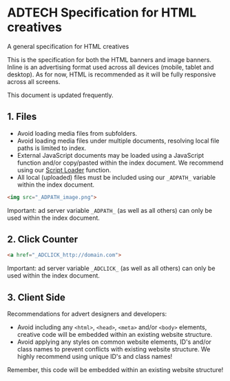 # ADTECH Specification for HTML creatives

A general specification for HTML creatives 

This is the specification for both the HTML banners and image banners. Inline is an advertising format used across all devices (mobile, tablet and desktop). As for now, HTML is recommended as it will be fully responsive across all screens.



This document is updated frequently.

## 1. Files
* Avoid loading media files from subfolders.
* Avoid loading media files under multiple documents, resolving local file paths is limited to index.
* External JavaScript documents may be loaded using a JavaScript function and/or copy/pasted within the index document. We recommend using our [Script Loader](http://www.github.com) function.
* All local (uploaded) files must be included using our `_ADPATH_` variable within the index document.

```html
<img src="_ADPATH_image.png">
```

Important: ad server variable `_ADPATH_` (as well as all others) can only be used within the index document.

## 2. Click Counter

```html
<a href="_ADCLICK_http://domain.com">
```

Important: ad server variable `_ADCLICK_` (as well as all others) can only be used within the index document.

## 3. Client Side

Recommendations for advert designers and developers:

* Avoid including any `<html>`, `<head>`, `<meta>` and/or `<body>` elements, creative code will be embedded within an existing website structure.
* Avoid applying any styles on common website elements, ID's and/or class names to prevent conflicts with existing website structure. We highly recommend using unique ID's and class names!

Remember, this code will be embedded within an existing website structure!
